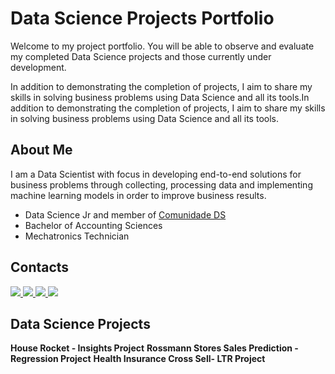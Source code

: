 # Data Science Projects Portfolio

Welcome to my project portfolio. You will be able to observe and evaluate my completed Data Science projects and those currently under development.

In addition to demonstrating the completion of projects, I aim to share my skills in solving business problems using Data Science and all its tools.In addition to demonstrating the completion of projects, I aim to share my skills in solving business problems using Data Science and all its tools.

## About Me

I am a Data Scientist with focus in developing end-to-end solutions for business problems through collecting, processing data and implementing machine learning models in order to improve business results.

- Data Science Jr and member of [Comunidade DS](https://www.comunidadedatascience.com/)
- Bachelor of Accounting Sciences
- Mechatronics Technician

## Contacts

<a href="https://github.com/feliperastelli" alt="github" target="_blank">

<img src="https://img.shields.io/badge/GitHub-000000?&style=flat-square&logo=GitHub&logoColor=white">

</a>

<a href="https://www.linkedin.com/in/feliperastelli10" alt="linkedin" target="_blank">

<img src="https://img.shields.io/badge/LinkedIn-%230077B5.svg?&style=flat-square&logo=linkedin&logoColor=white">

</a>

<a href="https://wa.me/5519991962574" alt="WhatsApp" target="_blank">

<img src="https://img.shields.io/badge/-WhatsApp-25d366?style=flat-square&labelColor=25d366&logo=whatsapp&logoColor=white&link=https://wa.me/5584981430120"/>

</a>
 
 <a href="mailto:<SEUEMAIL>" alt="outlook" target="_blank">

<img src="https://img.shields.io/static/v1?label=<Outlook>&message=<E-mail>&color=<blue>&link=mailto:<felipe.rastelli@hotmail.com>" />

</a>


## Data Science Projects

**House Rocket  - Insights Project**
**Rossmann Stores Sales Prediction - Regression Project**
**Health Insurance Cross Sell- LTR Project**



